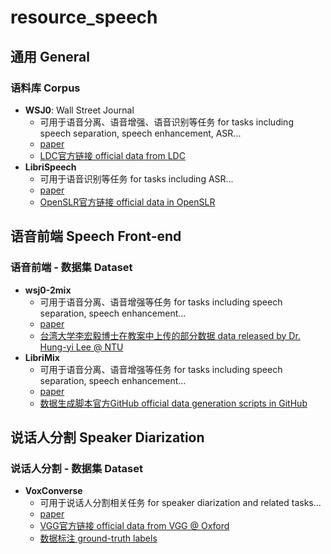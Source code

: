 # resource_speech

## 通用 General

### 语料库 Corpus

* **WSJ0**: Wall Street Journal
    * 可用于语音分离、语音增强、语音识别等任务 for tasks including speech separation, speech enhancement, ASR...
    * [paper](https://dl.acm.org/doi/pdf/10.3115/1075527.1075614)
    * [LDC官方链接 official data from LDC](https://catalog.ldc.upenn.edu/LDC93S6A)
* **LibriSpeech**
    * 可用于语音识别等任务 for tasks including ASR...
    * [paper](https://www.danielpovey.com/files/2015_icassp_librispeech.pdf)
    * [OpenSLR官方链接 official data in OpenSLR](https://www.openslr.org/12/)

## 语音前端 Speech Front-end

### 语音前端 - 数据集 Dataset
* **wsj0-2mix**
    * 可用于语音分离、语音增强等任务 for tasks including speech separation, speech enhancement...
    * [paper](https://arxiv.org/abs/1508.04306)
    * [台湾大学李宏毅博士在教案中上传的部分数据 data released by Dr. Hung-yi Lee @ NTU](https://docs.google.com/presentation/d/1lskmHkti5tJjRvrl03mhuh_aMwfGA4M2Heayk5hL054/edit#slide=id.g80fe64a690_0_75)
* **LibriMix**
    * 可用于语音分离、语音增强等任务 for tasks including speech separation, speech enhancement... 
    * [paper](https://arxiv.org/abs/2005.11262)
    * [数据生成脚本官方GitHub official data generation scripts in GitHub](https://github.com/JorisCos/LibriMix)

## 说话人分割 Speaker Diarization

### 说话人分割 - 数据集 Dataset
* **VoxConverse**
    * 可用于说话人分割相关任务 for speaker diarization and related tasks...
    * [paper](https://arxiv.org/abs/2007.01216)
    * [VGG官方链接 official data from VGG @ Oxford](https://www.robots.ox.ac.uk/~vgg/data/voxconverse/index.html)
    * [数据标注 ground-truth labels](https://github.com/joonson/voxconverse)
